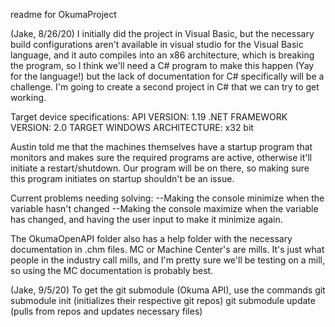 readme for OkumaProject

(Jake, 8/26/20)
I initially did the project in Visual Basic, but the necessary build configurations aren't available in visual studio for the Visual Basic language, and it auto compiles into an x86 architecture, which is breaking the program, so I think we'll need a C# program to make this happen (Yay for the language!) but the lack of documentation for C# specifically will be a challenge. I'm going to create a second project in C# that we can try to get working.

Target device specifications:
API VERSION: 1.19
.NET FRAMEWORK VERSION: 2.0
TARGET WINDOWS ARCHITECTURE: x32 bit

Austin told me that the machines themselves have a startup program that monitors and makes sure the required programs are active, otherwise it'll initiate a restart/shutdown. Our program will be on there, so making sure this program initiates on startup shouldn't be an issue.

Current problems needing solving:
--Making the console minimize when the variable hasn't changed
--Making the console maximize when the variable has changed, and having the user input to make it minimize again.

The OkumaOpenAPI folder also has a help folder with the necessary documentation in .chm files. MC or Machine Center's are mills. It's just what people in the industry call mills, and I'm pretty sure we'll be testing on a mill, so using the MC documentation is probably best.

(Jake, 9/5/20)
To get the git submodule (Okuma API), use the commands
git submodule init (initializes their respective git repos)
git submodule update (pulls from repos and updates necessary files)